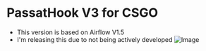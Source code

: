 # PassatHook V3 for CSGO
- This version is based on Airflow V1.5
- I'm releasing this due to not being actively developed
![Image](https://github.com/JannesBonk/PassatHook/blob/2cd5eba1b3ef49c7f858df0efccb55ee21c6a9dd/CSGO%20V3/image.png)